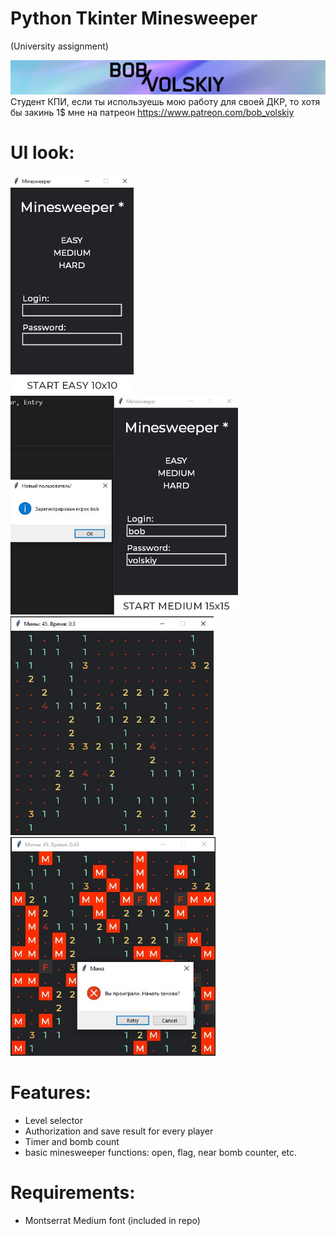 # Python Tkinter Minesweeper
(University assignment)

[![N|Solid](images/logo.png)](https://twitter.com/bob_volskiy)
Студент КПИ, если ты используешь мою работу для своей ДКР, то хотя бы закинь 1$ мне на патреон https://www.patreon.com/bob_volskiy

# UI look: 
<img src="images/ui_preview_1.jpg" height='350'>  <img src="images/ui_preview_2.jpg" height='350'>
<img src="images/ui_preview_3.jpg" height='350'>  <img src="images/ui_preview_4.jpg" height='350'>


# Features: 
  - Level selector
  - Authorization and save result for every player
  - Timer and bomb count
  - basic minesweeper functions: open, flag, near bomb counter, etc.


# Requirements: 
  - Montserrat Medium font (included in repo)

